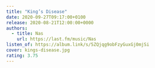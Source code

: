 ```yaml
---
title: "King’s Disease"
date: 2020-09-27T09:17:00+0100
release: 2020-08-21T12:00:00+0000
authors:
  - title: Nas
    url: https://last.fm/music/Nas
listen_of: https://album.link/s/5ZQjqg9obFzyGuxGj0mjSi
cover: kings-disease.jpg
rating: 3.75
---
```

